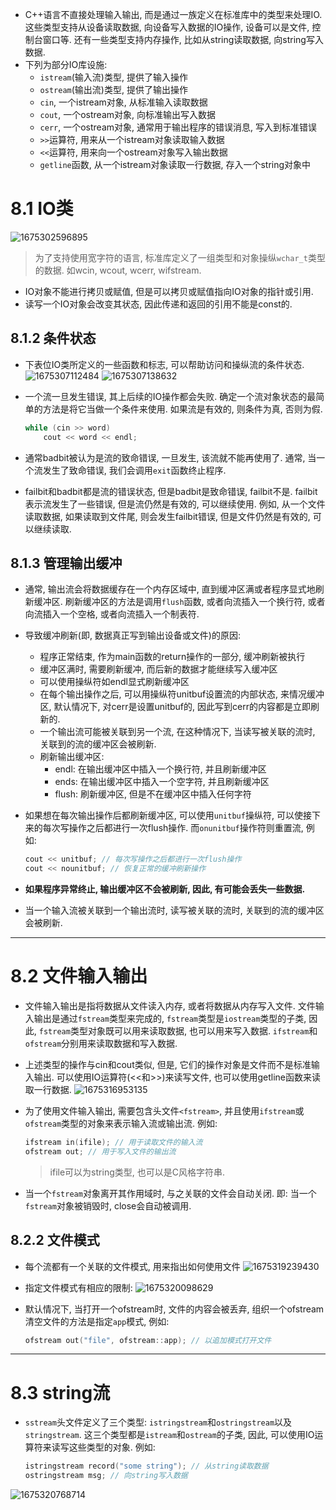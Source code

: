 * C++语言不直接处理输入输出, 而是通过一族定义在标准库中的类型来处理IO. 这些类型支持从设备读取数据, 向设备写入数据的IO操作, 设备可以是文件, 控制台窗口等. 还有一些类型支持内存操作, 比如从string读取数据, 向string写入数据.
* 下列为部分IO库设施:
  * `istream`(输入流)类型, 提供了输入操作
  * `ostream`(输出流)类型, 提供了输出操作
  * `cin`, 一个istream对象, 从标准输入读取数据
  * `cout`, 一个ostream对象, 向标准输出写入数据
  * `cerr`, 一个ostream对象, 通常用于输出程序的错误消息, 写入到标准错误
  * `>>`运算符, 用来从一个istream对象读取输入数据
  * `<<`运算符, 用来向一个ostream对象写入输出数据
  * `getline`函数, 从一个istream对象读取一行数据, 存入一个string对象中

# 8.1 IO类
![1675302596895](image/8_IO库/1675302596895.png)
> 为了支持使用宽字符的语言, 标准库定义了一组类型和对象操纵`wchar_t`类型的数据. 如wcin, wcout, wcerr, wifstream.

* IO对象不能进行拷贝或赋值, 但是可以拷贝或赋值指向IO对象的指针或引用.
* 读写一个IO对象会改变其状态, 因此传递和返回的引用不能是const的.

## 8.1.2 条件状态
* 下表位IO类所定义的一些函数和标志, 可以帮助访问和操纵流的条件状态.
  ![1675307112484](image/8_IO库/1675307112484.png)
  ![1675307138632](image/8_IO库/1675307138632.png)

* 一个流一旦发生错误, 其上后续的IO操作都会失败. 确定一个流对象状态的最简单的方法是将它当做一个条件来使用. 如果流是有效的, 则条件为真, 否则为假.
    ```cpp
    while (cin >> word)
        cout << word << endl;
    ```
* 通常badbit被认为是流的致命错误, 一旦发生, 该流就不能再使用了. 通常, 当一个流发生了致命错误, 我们会调用`exit`函数终止程序.
* failbit和badbit都是流的错误状态, 但是badbit是致命错误, failbit不是. failbit表示流发生了一些错误, 但是流仍然是有效的, 可以继续使用. 例如, 从一个文件读取数据, 如果读取到文件尾, 则会发生failbit错误, 但是文件仍然是有效的, 可以继续读取.

## 8.1.3 管理输出缓冲
* 通常, 输出流会将数据缓存在一个内存区域中, 直到缓冲区满或者程序显式地刷新缓冲区. 刷新缓冲区的方法是调用`flush`函数, 或者向流插入一个换行符, 或者向流插入一个空格, 或者向流插入一个制表符.
* 导致缓冲刷新(即, 数据真正写到输出设备或文件)的原因:
  * 程序正常结束, 作为main函数的return操作的一部分, 缓冲刷新被执行
  * 缓冲区满时, 需要刷新缓冲, 而后新的数据才能继续写入缓冲区
  * 可以使用操纵符如endl显式刷新缓冲区
  * 在每个输出操作之后, 可以用操纵符unitbuf设置流的内部状态, 来情况缓冲区, 默认情况下, 对cerr是设置unitbuf的, 因此写到cerr的内容都是立即刷新的.
  * 一个输出流可能被关联到另一个流, 在这种情况下, 当读写被关联的流时, 关联到的流的缓冲区会被刷新. 
  * 刷新输出缓冲区: 
    * endl: 在输出缓冲区中插入一个换行符, 并且刷新缓冲区
    * ends: 在输出缓冲区中插入一个空字符, 并且刷新缓冲区
    * flush: 刷新缓冲区, 但是不在缓冲区中插入任何字符

* 如果想在每次输出操作后都刷新缓冲区, 可以使用`unitbuf`操纵符, 可以使接下来的每次写操作之后都进行一次flush操作. 而`onunitbuf`操作符则重置流, 例如:
    ```cpp
    cout << unitbuf; // 每次写操作之后都进行一次flush操作
    cout << nounitbuf; // 恢复正常的缓冲刷新操作
    ```
* **如果程序异常终止, 输出缓冲区不会被刷新, 因此, 有可能会丢失一些数据.**

* 当一个输入流被关联到一个输出流时, 读写被关联的流时, 关联到的流的缓冲区会被刷新.

***

# 8.2 文件输入输出
* 文件输入输出是指将数据从文件读入内存, 或者将数据从内存写入文件. 文件输入输出是通过`fstream`类型来完成的, `fstream`类型是`iostream`类型的子类, 因此, `fstream`类型对象既可以用来读取数据, 也可以用来写入数据. `ifstream`和`ofstream`分别用来读取数据和写入数据.
* 上述类型的操作与cin和cout类似, 但是, 它们的操作对象是文件而不是标准输入输出. 可以使用IO运算符(<<和>>)来读写文件, 也可以使用getline函数来读取一行数据.
  ![1675316953135](image/8_IO库/1675316953135.png)

* 为了使用文件输入输出, 需要包含头文件`<fstream>`, 并且使用`ifstream`或`ofstream`类型的对象来表示输入流或输出流. 例如:
    ```cpp
    ifstream in(ifile); // 用于读取文件的输入流
    ofstream out; // 用于写入文件的输出流
    ```
    > ifile可以为string类型, 也可以是C风格字符串.

* 当一个`fstream`对象离开其作用域时, 与之关联的文件会自动关闭. 即: 当一个`fstream`对象被销毁时, close会自动被调用.

## 8.2.2 文件模式
* 每个流都有一个关联的文件模式, 用来指出如何使用文件
  ![1675319239430](image/8_IO库/1675319239430.png)
  
* 指定文件模式有相应的限制:
  ![1675320098629](image/8_IO库/1675320098629.png)

* 默认情况下, 当打开一个ofstream时, 文件的内容会被丢弃, 组织一个ofstream清空文件的方法是指定`app`模式, 例如:
    ```cpp
    ofstream out("file", ofstream::app); // 以追加模式打开文件
    ```

***

# 8.3 string流

* `sstream`头文件定义了三个类型: `istringstream`和`ostringstream`以及`stringstream`. 这三个类型都是`istream`和`ostream`的子类, 因此, 可以使用IO运算符来读写这些类型的对象. 例如:
    ```cpp
    istringstream record("some string"); // 从string读取数据
    ostringstream msg; // 向string写入数据
    ```
![1675320768714](image/8_IO库/1675320768714.png)
